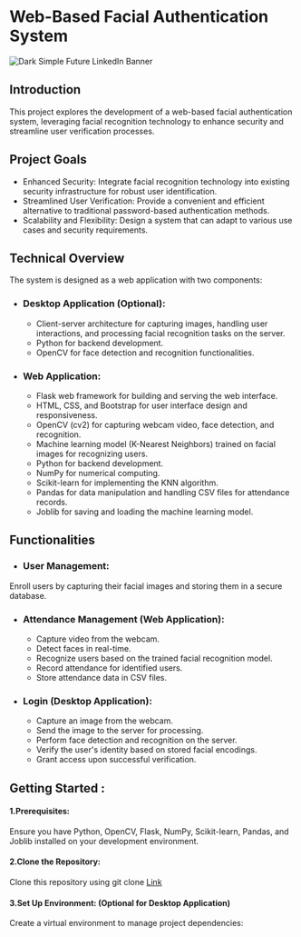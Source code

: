 # Web-Based Facial Authentication System
![Dark Simple Future LinkedIn Banner](https://github.com/hyba-ab/Cyber-security-Project-Facial-Recognition-based-Attendance-System/assets/164689889/4908be81-ca6c-4f17-a6f7-dcba5ec5d05d)
## Introduction
This project explores the development of a web-based facial authentication system, leveraging facial recognition technology to enhance security and streamline user verification processes.
## Project Goals
- Enhanced Security: Integrate facial recognition technology into existing security infrastructure for robust user identification.
- Streamlined User Verification: Provide a convenient and efficient alternative to traditional password-based authentication methods.
- Scalability and Flexibility: Design a system that can adapt to various use cases and security requirements.
## Technical Overview
The system is designed as a web application with two components:
- ### Desktop Application (Optional):
  - Client-server architecture for capturing images, handling user interactions, and processing facial recognition tasks on the server.
  - Python for backend development.
  - OpenCV for face detection and recognition functionalities.
- ### Web Application:
  - Flask web framework for building and serving the web interface.
  - HTML, CSS, and Bootstrap for user interface design and responsiveness.
  - OpenCV (cv2) for capturing webcam video, face detection, and recognition.
  - Machine learning model (K-Nearest Neighbors) trained on facial images for recognizing 
   users.
  - Python for backend development.
  - NumPy for numerical computing.
  - Scikit-learn for implementing the KNN algorithm.
  - Pandas for data manipulation and handling CSV files for attendance records.
  - Joblib for saving and loading the machine learning model.
## Functionalities
 - ### User Management:
 Enroll users by capturing their facial images and storing them in a secure database.
 - ### Attendance Management (Web Application):
     - Capture video from the webcam.
     - Detect faces in real-time.
     - Recognize users based on the trained facial recognition model.
     - Record attendance for identified users.
     - Store attendance data in CSV files.
 - ### Login (Desktop Application):
     - Capture an image from the webcam.
     - Send the image to the server for processing.
     - Perform face detection and recognition on the server.
     - Verify the user's identity based on stored facial encodings.
     - Grant access upon successful verification.

## Getting Started : 
#### 1.Prerequisites: 
   Ensure you have Python, OpenCV, Flask, NumPy, Scikit-learn, Pandas, and Joblib installed on your development environment.
#### 2.Clone the Repository: 
   Clone this repository using git clone [Link](https://github.com)
#### 3.Set Up Environment: (Optional for Desktop Application) 
   Create a virtual environment to manage project dependencies:



